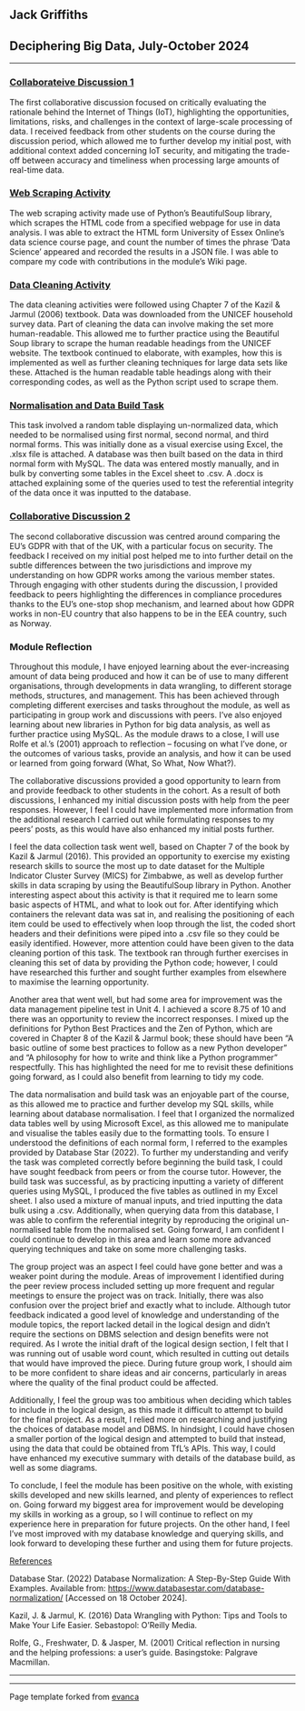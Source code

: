 ## Jack Griffiths     
## Deciphering Big Data, July-October 2024

---

### [Collaborateive Discussion 1](Discussion-Summary-1.pdf)
The first collaborative discussion focused on critically evaluating the rationale behind the Internet of Things (IoT), highlighting the opportunities, limitations, risks, and challenges in the context of large-scale processing of data. I received feedback from other students on the course during the discussion period, which allowed me to further develop my initial post, with additional context added concerning IoT security, and mitigating the trade-off between accuracy and timeliness when processing large amounts of real-time data.

### [Web Scraping Activity](Web-Scraping.md)
The web scraping activity made use of Python’s BeautifulSoup library, which scrapes the HTML code from a specified webpage for use in data analysis. I was able to extract the HTML form University of Essex Online’s data science course page, and count the number of times the phrase ‘Data Science’ appeared and recorded the results in a JSON file. I was able to compare my code with contributions in the module’s Wiki page.

### [Data Cleaning Activity](Data-Cleaning.md)
The data cleaning activities were followed using Chapter 7 of the Kazil & Jarmul (2006) textbook. Data was downloaded from the UNICEF household survey data. Part of cleaning the data can involve making the set more human-readable. This allowed me to further practice using the Beautiful Soup library to scrape the human readable headings from the UNICEF website. The textbook continued to elaborate, with examples, how this is implemented as well as further cleaning techniques for large data sets like these. Attached is the human readable table headings along with their corresponding codes, as well as the Python script used to scrape them.

### [Normalisation and Data Build Task](Normalisation-and-Build.md)
This task involved a random table displaying un-normalized data, which needed to be normalised using first normal, second normal, and third normal forms. This was initially done as a visual exercise using Excel, the .xlsx file is attached. A database was then built based on the data in third normal form with MySQL. The data was entered mostly manually, and in bulk by converting some tables in the Excel sheet to .csv. A .docx is attached explaining some of the queries used to test the referential integrity of the data once it was inputted to the database.

### [Collaborative Discussion 2](Discussion-Summary-2.pdf) 
The second collaborative discussion was centred around comparing the EU’s GDPR with that of the UK, with a particular focus on security. The feedback I received on my initial post helped me to into further detail on the subtle differences between the two jurisdictions and improve my understanding on how GDPR works among the various member states. Through engaging with other students during the discussion, I provided feedback to peers highlighting the differences in compliance procedures thanks to the EU’s one-stop shop mechanism, and learned about how GDPR works in non-EU country that also happens to be in the EEA country, such as Norway.

### Module Reflection
Throughout this module, I have enjoyed learning about the ever-increasing amount of data being produced and how it can be of use to many different organisations, through developments in data wrangling, to different storage methods, structures, and management. This has been achieved through completing different exercises and tasks throughout the module, as well as participating in group work and discussions with peers. I’ve also enjoyed learning about new libraries in Python for big data analysis, as well as further practice using MySQL. As the module draws to a close, I will use Rolfe et al.’s (2001) approach to reflection – focusing on what I’ve done, or the outcomes of various tasks, provide an analysis, and how it can be used or learned from going forward (What, So What, Now What?).

The collaborative discussions provided a good opportunity to learn from and provide feedback to other students in the cohort. As a result of both discussions, I enhanced my initial discussion posts with help from the peer responses. However, I feel I could have implemented more information from the additional research I carried out while formulating responses to my peers’ posts, as this would have also enhanced my initial posts further.

I feel the data collection task went well, based on Chapter 7 of the book by Kazil & Jarmul (2016). This provided an opportunity to exercise my existing research skills to source the most up to date dataset for the Multiple Indicator Cluster Survey (MICS) for Zimbabwe, as well as develop further skills in data scraping by using the BeautifulSoup library in Python. Another interesting aspect about this activity is that it required me to learn some basic aspects of HTML, and what to look out for. After identifying which containers the relevant data was sat in, and realising the positioning of each item could be used to effectively when loop through the list, the coded short headers and their definitions were piped into a .csv file so they could be easily identified. However, more attention could have been given to the data cleaning portion of this task. The textbook ran through further exercises in cleaning this set of data by providing the Python code; however, I could have researched this further and sought further examples from elsewhere to maximise the learning opportunity.

Another area that went well, but had some area for improvement was the data management pipeline test in Unit 4. I achieved a score 8.75 of 10 and there was an opportunity to review the incorrect responses. I mixed up the definitions for Python Best Practices and the Zen of Python, which are covered in Chapter 8 of the Kazil & Jarmul book; these should have been “A basic outline of some best practices to follow as a new Python developer” and “A philosophy for how to write and think like a Python programmer” respectfully. This has highlighted the need for me to revisit these definitions going forward, as I could also benefit from learning to tidy my code.

The data normalisation and build task was an enjoyable part of the course, as this allowed me to practice and further develop my SQL skills, while learning about database normalisation. I feel that I organized the normalized data tables well by using Microsoft Excel, as this allowed me to manipulate and visualise the tables easily due to the formatting tools. To ensure I understood the definitions of each normal form, I referred to the examples provided by Database Star (2022). To further my understanding and verify the task was completed correctly before beginning the build task, I could have sought feedback from peers or from the course tutor. However, the build task was successful, as by practicing inputting a variety of different queries using MySQL, I produced the five tables as outlined in my Excel sheet. I also used a mixture of manual inputs, and tried inputting the data bulk using a .csv. Additionally, when querying data from this database, I was able to confirm the referential integrity by reproducing the original un-normalised table from the normalised set. Going forward, I am confident I could continue to develop in this area and learn some more advanced querying techniques and take on some more challenging tasks.

The group project was an aspect I feel could have gone better and was a weaker point during the module. Areas of improvement I identified during the peer review process included setting up more frequent and regular meetings to ensure the project was on track. Initially, there was also confusion over the project brief and exactly what to include. Although tutor feedback indicated a good level of knowledge and understanding of the module topics, the report lacked detail in the logical design and didn’t require the sections on DBMS selection and design benefits were not required. As I wrote the initial draft of the logical design section, I felt that I was running out of usable word count, which resulted in cutting out details that would have improved the piece. During future group work, I should aim to be more confident to share ideas and air concerns, particularly in areas where the quality of the final product could be affected.

Additionally, I feel the group was too ambitious when deciding which tables to include in the logical design, as this made it difficult to attempt to build for the final project. As a result, I relied more on researching and justifying the choices of database model and DBMS. In hindsight, I could have chosen a smaller portion of the logical design and attempted to build that instead, using the data that could be obtained from TfL’s APIs. This way, I could have enhanced my executive summary with details of the database build, as well as some diagrams.

To conclude, I feel the module has been positive on the whole, with existing skills developed and new skills learned, and plenty of experiences to reflect on. Going forward my biggest area for improvement would be developing my skills in working as a group, so I will continue to reflect on my experience here in preparation for future projects. On the other hand, I feel I’ve most improved with my database knowledge and querying skills, and look forward to developing these further and using them for future projects.


<u>References</u>

Database Star. (2022) Database Normalization: A Step-By-Step Guide With Examples. Available from: https://www.databasestar.com/database-normalization/ [Accessed on 18 October 2024].

Kazil, J. & Jarmul, K. (2016) Data Wrangling with Python: Tips and Tools to Make Your Life Easier. Sebastopol: O’Reilly Media.

Rolfe, G., Freshwater, D. & Jasper, M. (2001) Critical reflection in nursing and the helping professions: a user’s guide. Basingstoke: Palgrave Macmillan.

---

---

Page template forked from [evanca](https://github.com/evanca/quick-portfolio)
